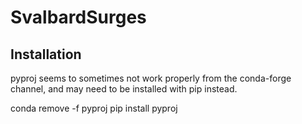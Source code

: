 # SvalbardSurges


## Installation
pyproj seems to sometimes not work properly from the conda-forge channel, and may need to be installed with pip instead.

conda remove -f pyproj
pip install pyproj